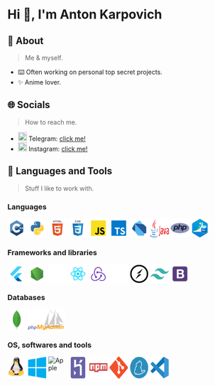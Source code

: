 <div align-items="center">
  <h1>Hi 👋, I'm Anton Karpovich</h1>
</div>


<h2>🤪 About</h2>

> Me & myself.

- ⌨️  Often working on personal top secret projects.
- ✨  Anime lover.


<h2>🌐 Socials</h2>

> How to reach me.


- <img src="https://www.svgrepo.com/show/349527/telegram.svg" align-items:='center' height="20" width="20" /> Telegram: [click me!](https://t.me/er_panda)
- <img src="https://www.svgrepo.com/show/13639/instagram.svg" align-items:='center' height="20" width="20" /> Instagram: [click me!](https://www.instagram.com/_ivan.2002_/)


<h2>🔨 Languages and Tools</h2>

> Stuff I like to work with.

<h3> Languages </h3>

<div style='display: flex'>
  <img src="./ресурсы/c++.svg" width="42" alt="C++" /> &nbsp;
  <img src="./ресурсы/python.svg" width="42" alt="Python" /> &nbsp;
  <img src="./ресурсы/html.svg" width="42" alt="HTML" /> &nbsp;
  <img src="./ресурсы/css.svg" width="42" alt="CSS" /> &nbsp;
  <img src="./ресурсы/javascript.svg" width="42" alt="JavaScript" /> &nbsp;
  <img src="./ресурсы/typescript.svg" width="42" alt="TypeScript" /> &nbsp;
  <img src="./ресурсы/dart.svg" width="42" alt="Dart" /> &nbsp;
  <img src="./ресурсы/java.svg" width="42" alt="Java" /> &nbsp;
  <img src="./ресурсы/php.svg" width="42" alt="PHP" /> &nbsp;
  <img src="./ресурсы/sql.svg" width="42" alt="SQL" /> &nbsp;
</div>
  
<h3> Frameworks and libraries </h3>

<div style='display: flex'>
  <img src="./ресурсы/flutter.svg" width="42" alt="Flutter" /> &nbsp;
  <img src="./ресурсы/node.svg" width="42" alt="NodeJS" /> &nbsp;
  <img src="./ресурсы/express.svg" width="42" alt="Express" /> &nbsp;
  <img src="./ресурсы/react.svg" width="42" alt="React" /> &nbsp;
  <img src="./ресурсы/redux.svg" width="42" alt="Redux" /> &nbsp;
  <img src="./ресурсы/nextjs.svg" width="42" alt="NextJS" /> &nbsp;
  <img src="./ресурсы/soket.io.svg" width="42" alt="soket.io" /> &nbsp;
  <img src="./ресурсы/tailwindcss.svg" width="42" alt="TailwindCSS" /> &nbsp;
  <img src="./ресурсы/bootstrap.svg" width="42" alt="Bootstrap" /> &nbsp;
</div>

<h3> Databases </h3>

<div style='display: flex'>
  <img src="./ресурсы/mongodb.svg" width="42" alt="MongoDB" /> &nbsp;
  <img src="./ресурсы/phpmyadmin.svg" width="84" alt="PhpMyAdmin" /> &nbsp;
</div>
  
<h3> OS, softwares and tools </h3>

<div style='display: flex'>
  <img src="./ресурсы/linux.svg" width="42" alt="Linux" /> &nbsp;
  <img src="./ресурсы/windows.svg" width="42" alt="Windows" /> &nbsp;
  <img src="./ресурсы/apple.svg" width="42" alt="Apple" /> &nbsp;
  <img src="./ресурсы/heroku.svg" width="42" alt="Heroku" /> &nbsp;
  <img src="./ресурсы/npm.svg" width="42" alt="NPM" /> &nbsp;
  <img src="./ресурсы/git.svg" width="42" alt="Git" /> &nbsp;
  <img src="./ресурсы/yarn.svg" width="42" alt="Yarn" /> &nbsp;
  <img src="./ресурсы/vscode.svg" width="42" alt="VSCode" /> &nbsp;
</div>
